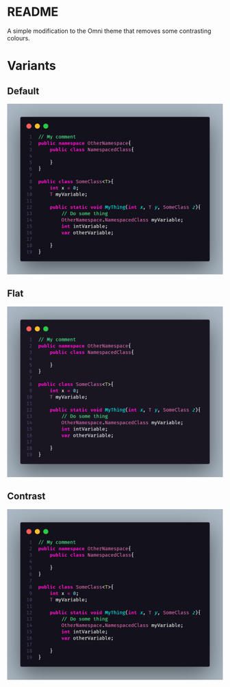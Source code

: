 # README
A simple modification to the Omni theme that removes some contrasting colours.

# Variants
## Default
![Alt text](https://github.com/Hypatech/heckpurple/blob/master/image.png)

## Flat
![Alt text](https://github.com/Hypatech/heckpurple/blob/master/flat.png)

## Contrast
![Alt text](https://github.com/Hypatech/heckpurple/blob/master/contrast.png)